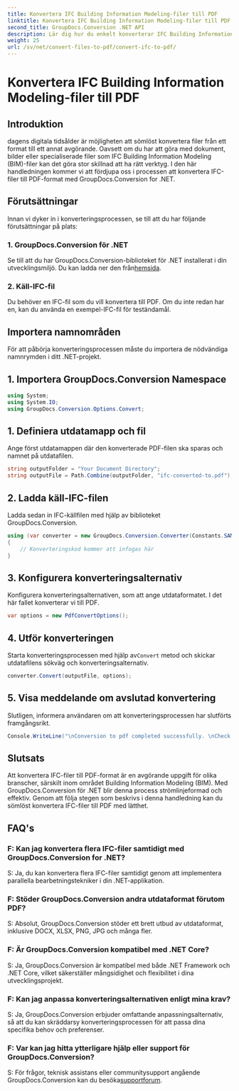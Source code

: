 ```yaml
---
title: Konvertera IFC Building Information Modeling-filer till PDF
linktitle: Konvertera IFC Building Information Modeling-filer till PDF
second_title: GroupDocs.Conversion .NET API
description: Lär dig hur du enkelt konverterar IFC Building Information Modeling-filer till PDF-format med GroupDocs.Conversion for .NET.
weight: 25
url: /sv/net/convert-files-to-pdf/convert-ifc-to-pdf/
---
```


# Konvertera IFC Building Information Modeling-filer till PDF

## Introduktion
dagens digitala tidsålder är möjligheten att sömlöst konvertera filer från ett format till ett annat avgörande. Oavsett om du har att göra med dokument, bilder eller specialiserade filer som IFC Building Information Modeling (BIM)-filer kan det göra stor skillnad att ha rätt verktyg. I den här handledningen kommer vi att fördjupa oss i processen att konvertera IFC-filer till PDF-format med GroupDocs.Conversion for .NET. 
## Förutsättningar
Innan vi dyker in i konverteringsprocessen, se till att du har följande förutsättningar på plats:
### 1. GroupDocs.Conversion för .NET
 Se till att du har GroupDocs.Conversion-biblioteket för .NET installerat i din utvecklingsmiljö. Du kan ladda ner den från[hemsida](https://releases.groupdocs.com/conversion/net/).
### 2. Käll-IFC-fil
Du behöver en IFC-fil som du vill konvertera till PDF. Om du inte redan har en, kan du använda en exempel-IFC-fil för teständamål.

## Importera namnområden
För att påbörja konverteringsprocessen måste du importera de nödvändiga namnrymden i ditt .NET-projekt. 
## 1. Importera GroupDocs.Conversion Namespace
```csharp
using System;
using System.IO;
using GroupDocs.Conversion.Options.Convert;
```
## 1. Definiera utdatamapp och fil
Ange först utdatamappen där den konverterade PDF-filen ska sparas och namnet på utdatafilen.
```csharp
string outputFolder = "Your Document Directory";
string outputFile = Path.Combine(outputFolder, "ifc-converted-to.pdf");
```
## 2. Ladda käll-IFC-filen
Ladda sedan in IFC-källfilen med hjälp av biblioteket GroupDocs.Conversion.
```csharp
using (var converter = new GroupDocs.Conversion.Converter(Constants.SAMPLE_IFC))
{
    // Konverteringskod kommer att infogas här
}
```
## 3. Konfigurera konverteringsalternativ
Konfigurera konverteringsalternativen, som att ange utdataformatet. I det här fallet konverterar vi till PDF.
```csharp
var options = new PdfConvertOptions();
```
## 4. Utför konverteringen
 Starta konverteringsprocessen med hjälp av`Convert` metod och skickar utdatafilens sökväg och konverteringsalternativ.
```csharp
converter.Convert(outputFile, options);
```
## 5. Visa meddelande om avslutad konvertering
Slutligen, informera användaren om att konverteringsprocessen har slutförts framgångsrikt.
```csharp
Console.WriteLine("\nConversion to pdf completed successfully. \nCheck output in {0}", outputFolder);
```

## Slutsats
Att konvertera IFC-filer till PDF-format är en avgörande uppgift för olika branscher, särskilt inom området Building Information Modeling (BIM). Med GroupDocs.Conversion för .NET blir denna process strömlinjeformad och effektiv. Genom att följa stegen som beskrivs i denna handledning kan du sömlöst konvertera IFC-filer till PDF med lätthet.
## FAQ's
### F: Kan jag konvertera flera IFC-filer samtidigt med GroupDocs.Conversion for .NET?
S: Ja, du kan konvertera flera IFC-filer samtidigt genom att implementera parallella bearbetningstekniker i din .NET-applikation.
### F: Stöder GroupDocs.Conversion andra utdataformat förutom PDF?
S: Absolut, GroupDocs.Conversion stöder ett brett utbud av utdataformat, inklusive DOCX, XLSX, PNG, JPG och många fler.
### F: Är GroupDocs.Conversion kompatibel med .NET Core?
S: Ja, GroupDocs.Conversion är kompatibel med både .NET Framework och .NET Core, vilket säkerställer mångsidighet och flexibilitet i dina utvecklingsprojekt.
### F: Kan jag anpassa konverteringsalternativen enligt mina krav?
S: Ja, GroupDocs.Conversion erbjuder omfattande anpassningsalternativ, så att du kan skräddarsy konverteringsprocessen för att passa dina specifika behov och preferenser.
### F: Var kan jag hitta ytterligare hjälp eller support för GroupDocs.Conversion?
S: För frågor, teknisk assistans eller communitysupport angående GroupDocs.Conversion kan du besöka[supportforum](https://forum.groupdocs.com/c/conversion/11).